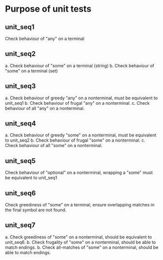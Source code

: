 # Purpose of unit tests

## unit_seq1

Check behaviour of "any" on a terminal

## unit_seq2

a. Check behaviour of "some" on a terminal (string)
b. Check behaviour of "some" on a terminal (set)

## unit_seq3

a. Check behaviour of greedy "any" on a nonterminal, must be equivalent to unit_seq1
b. Check behaviour of frugal "any" on a nonterminal.
c. Check behaviour of all "any" on a nonterminal.

## unit_seq4

a. Check behaviour of greedy "some" on a nonterminal, must be equivalent to unit_seq2
b. Check behaviour of frugal "some" on a nonterminal.
c. Check behaviour of all "some" on a nonterminal.

## unit_seq5

Check behaviour of "optional" on a nonterminal, wrapping a "some" must be equivalent to unit_seq1

## unit_seq6

Check greediness of "some" on a terminal, ensure overlapping matches in the final symbol are not found.

## unit_seq7

a. Check greediness of "some" on a nonterminal, should be equivalent to unit_seq6.
b. Check frugality of "some" on a nonterminal, should be able to match endings.
b. Check all-matches of "some" on a nonterminal, should be able to match endings.

